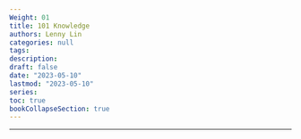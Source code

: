 ```yaml
---
Weight: 01
title: 101 Knowledge
authors: Lenny Lin
categories: null
tags: 
description: 
draft: false
date: "2023-05-10"
lastmod: "2023-05-10"
series:
toc: true
bookCollapseSection: true
---
```



<!--more-->

---



